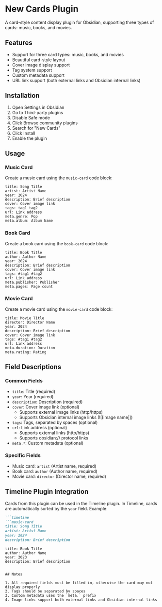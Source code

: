 # New Cards Plugin

A card-style content display plugin for Obsidian, supporting three types of cards: music, books, and movies.

## Features

- Support for three card types: music, books, and movies
- Beautiful card-style layout
- Cover image display support
- Tag system support
- Custom metadata support
- URL link support (both external links and Obsidian internal links)

## Installation

1. Open Settings in Obsidian
2. Go to Third-party plugins
3. Disable Safe mode
4. Click Browse community plugins
5. Search for "New Cards"
6. Click Install
7. Enable the plugin

## Usage

### Music Card

Create a music card using the `music-card` code block:

```music-card
title: Song Title
artist: Artist Name
year: 2024
description: Brief description
cover: Cover image link
tags: tag1 tag2
url: Link address
meta.genre: Pop
meta.album: Album Name
```

### Book Card

Create a book card using the `book-card` code block:

```book-card
title: Book Title
author: Author Name
year: 2024
description: Brief description
cover: Cover image link
tags: #tag1 #tag2
url: Link address
meta.publisher: Publisher
meta.pages: Page count
```

### Movie Card

Create a movie card using the `movie-card` code block:

```movie-card
title: Movie Title
director: Director Name
year: 2024
description: Brief description
cover: Cover image link
tags: #tag1 #tag2
url: Link address
meta.duration: Duration
meta.rating: Rating
```

## Field Descriptions

### Common Fields

- `title`: Title (required)
- `year`: Year (required)
- `description`: Description (required)
- `cover`: Cover image link (optional)
  - Supports external image links (http/https)
  - Supports Obsidian internal image links (![[image name]])
- `tags`: Tags, separated by spaces (optional)
- `url`: Link address (optional)
  - Supports external links (http/https)
  - Supports obsidian:// protocol links
- `meta.*`: Custom metadata (optional)

### Specific Fields

- Music card: `artist` (Artist name, required)
- Book card: `author` (Author name, required)
- Movie card: `director` (Director name, required)

## Timeline Plugin Integration

Cards from this plugin can be used in the Timeline plugin. In Timeline, cards are automatically sorted by the `year` field. Example:

```markdown
```timeline
```music-card
title: Song Title
artist: Artist Name
year: 2024
description: Brief description
```

```book-card
title: Book Title
author: Author Name
year: 2023
description: Brief description
```
```

## Notes

1. All required fields must be filled in, otherwise the card may not display properly
2. Tags should be separated by spaces
3. Custom metadata uses the `meta.` prefix
4. Image links support both external links and Obsidian internal links